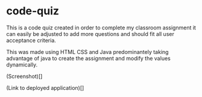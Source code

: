 # code-quiz
This is a code quiz created in order to complete my classroom assignment it can easily be adjusted to add more questions and should fit all user acceptance criteria.

This was made using HTML CSS and Java predominantely taking advantage of java to create the assignment and modify the values dynamically.

(Screenshot)[]

(Link to deployed application)[]
